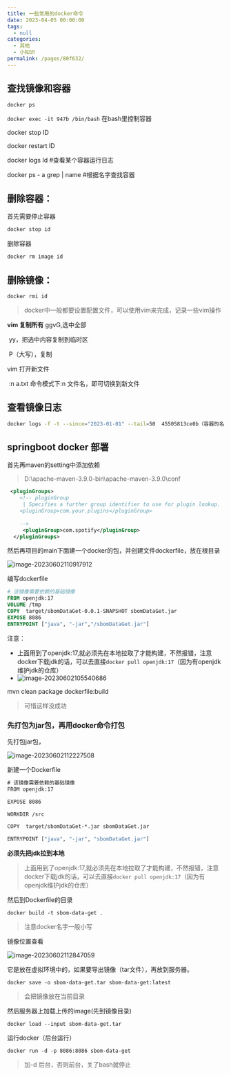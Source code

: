 ```yaml
---
title: 一些常用的docker命令
date: 2023-04-05 00:00:00
tags: 
  - null
categories: 
  - 其他
  - 小知识
permalink: /pages/80f632/
---
```


## 查找镜像和容器

`docker ps`

`docker exec -it 947b /bin/bash` 在bash里控制容器

docker stop ID

docker restart ID

docker logs Id  #查看某个容器运行日志

docker ps - a grep | name #根据名字查找容器

## **删除容器：**

首先需要停止容器

```bash
docker stop id
```

删除容器

```bash
docker rm image id
```

## **删除镜像：**

`docker rmi id`

> docker中一般都要设置配置文件，可以使用vim来完成，记录一些vim操作

**vim 复制所有**
	ggvG,选中全部

​	yy，把选中内容复制到临时区

​	P（大写），复制

vim 打开新文件

​	:n a.txt    命令模式下:n  文件名，即可切换到新文件

## 查看镜像日志

```bash
docker logs -f -t --since="2023-01-01" --tail=50  45505813ce0b（容器的名称，即NAMES）
```

## springboot docker 部署

首先再maven的setting中添加依赖

> D:\apache-maven-3.9.0-bin\apache-maven-3.9.0\conf

~~~xml
 <pluginGroups>
    <!-- pluginGroup
     | Specifies a further group identifier to use for plugin lookup.
    <pluginGroup>com.your.plugins</pluginGroup>
    
    -->
     <pluginGroup>com.spotify</pluginGroup>
  </pluginGroups>
~~~



然后再项目的main下面建一个docker的包，并创建文件dockerfile，放在根目录

![image-20230602110917912](https://typora-1309665611.cos.ap-nanjing.myqcloud.com/typora/image-20230602110917912.png)

编写dockerfile

~~~dockerfile
# 该镜像需要依赖的基础镜像
FROM openjdk:17
VOLUME /tmp
COPY  target/sbomDataGet-0.0.1-SNAPSHOT sbomDataGet.jar
EXPOSE 8086
ENTRYPOINT ["java", "-jar","/sbomDataGet.jar"]

~~~

注意：

- 上面用到了openjdk:17,就必须先在本地拉取了才能构建，不然报错，注意docker下载jdk的话，可以去直接`docker pull openjdk:17`（因为有openjdk维护jdk的仓库）
- ![image-20230602105540686](https://typora-1309665611.cos.ap-nanjing.myqcloud.com/typora/image-20230602105540686.png)

mvn clean package dockerfile:build

> 可惜这样没成功

###  先打包为jar包，再用docker命令打包

先打包jar包，

![image-20230602112227508](https://typora-1309665611.cos.ap-nanjing.myqcloud.com/typora/image-20230602112227508.png)

新建一个Dockerfile

~~~do
# 该镜像需要依赖的基础镜像
FROM openjdk:17

EXPOSE 8086

WORKDIR /src

COPY  target/sbomDataGet-*.jar sbomDataGet.jar

ENTRYPOINT ["java", "-jar", "sbomDataGet.jar"]

~~~

**必须先把jdk拉到本地**

> 上面用到了openjdk:17,就必须先在本地拉取了才能构建，不然报错，注意docker下载jdk的话，可以去直接`docker pull openjdk:17`（因为有openjdk维护jdk的仓库）

然后到Dockerfile的目录

`docker build -t sbom-data-get .  `

> 注意docker名字一般小写

镜像位置查看

![image-20230602112847059](https://typora-1309665611.cos.ap-nanjing.myqcloud.com/typora/image-20230602112847059.png)

它是放在虚拟环境中的，如果要导出镜像（tar文件），再放到服务器。

`docker save -o sbom-data-get.tar sbom-data-get:latest`

>会把镜像放在当前目录

然后服务器上加载上传的image(先到镜像目录)

```undefined
docker load --input sbom-data-get.tar
```

运行docker（后台运行）

`docker run -d -p 8086:8086 sbom-data-get`

> 加-d 后台，否则前台，关了bash就停止
